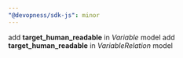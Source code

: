 ```yaml
---
"@devopness/sdk-js": minor
---
```


add **target_human_readable** in _Variable_ model
add **target_human_readable** in _VariableRelation_ model
